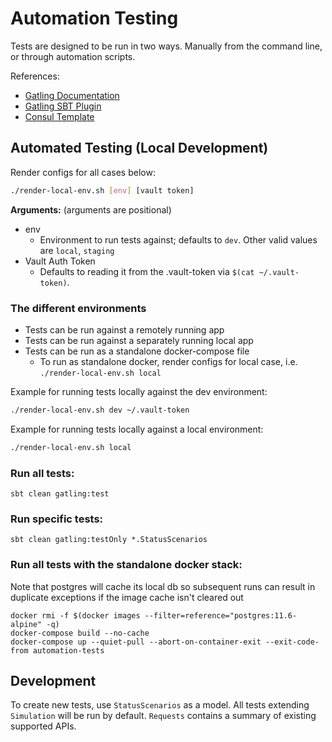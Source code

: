 # Automation Testing

Tests are designed to be run in two ways. Manually from the command line, or through automation scripts.

References:
* [Gatling Documentation](https://gatling.io/docs/current/)
* [Gatling SBT Plugin](https://github.com/gatling/gatling-sbt-plugin-demo)
* [Consul Template](https://github.com/hashicorp/consul-template)

## Automated Testing (Local Development)

Render configs for all cases below:
```bash
./render-local-env.sh [env] [vault token]
```
**Arguments:** (arguments are positional)
* env
  * Environment to run tests against; defaults to `dev`. Other valid values are `local`, `staging`
* Vault Auth Token
  * Defaults to reading it from the .vault-token via `$(cat ~/.vault-token)`.

### The different environments
* Tests can be run against a remotely running app
* Tests can be run against a separately running local app
* Tests can be run as a standalone docker-compose file
  * To run as standalone docker, render configs for local case, i.e. `./render-local-env.sh local`
  
Example for running tests locally against the dev environment:
```bash
./render-local-env.sh dev ~/.vault-token 
```  

Example for running tests locally against a local environment:
```bash
./render-local-env.sh local 
```  

### Run all tests:
```
sbt clean gatling:test 
```

### Run specific tests:
```
sbt clean gatling:testOnly *.StatusScenarios 
```

### Run all tests with the standalone docker stack:
Note that postgres will cache its local db so subsequent runs can result
in duplicate exceptions if the image cache isn't cleared out
```
docker rmi -f $(docker images --filter=reference="postgres:11.6-alpine" -q)
docker-compose build --no-cache
docker-compose up --quiet-pull --abort-on-container-exit --exit-code-from automation-tests
```

## Development
To create new tests, use `StatusScenarios` as a model. All tests extending `Simulation` will be run 
by default. `Requests` contains a summary of existing supported APIs. 
